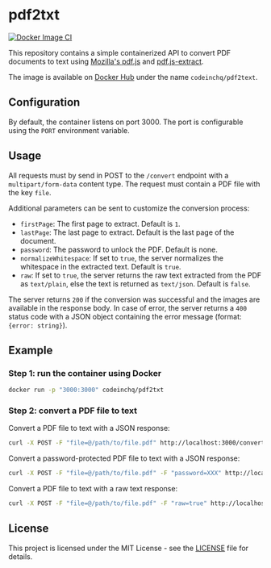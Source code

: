# pdf2txt

[![Docker Image CI](https://github.com/codeinchq/pdf2txt/actions/workflows/docker-image.yml/badge.svg)](https://github.com/codeinchq/pdf2txt/actions/workflows/docker-image.yml)

This repository contains a simple containerized API to convert PDF documents to text using [Mozilla's pdf.js](https://mozilla.github.io/pdf.js/) and [pdf.js-extract](https://www.npmjs.com/package/pdf.js-extract).

The image is available on [Docker Hub](https://hub.docker.com/r/codeinchq/pdf2txt) under the name `codeinchq/pdf2text`.

## Configuration

By default, the container listens on port 3000. The port is configurable using the `PORT` environment variable.

## Usage

All requests must by send in POST to the `/convert` endpoint with a `multipart/form-data` content type. The request must contain a PDF file with the key `file`. 

Additional parameters can be sent to customize the conversion process:
* `firstPage`: The first page to extract. Default is `1`.
* `lastPage`: The last page to extract. Default is the last page of the document.
* `password`: The password to unlock the PDF. Default is none.
* `normalizeWhitespace`: If set to `true`, the server normalizes the whitespace in the extracted text. Default is `true`.
* `raw`: If set to `true`, the server returns the raw text extracted from the PDF as `text/plain`, else the text is returned as `text/json`. Default is `false`.

The server returns `200` if the conversion was successful and the images are available in the response body. In case of error, the server returns a `400` status code with a JSON object containing the error message (format: `{error: string}`).

## Example

### Step 1: run the container using Docker
```bash
docker run -p "3000:3000" codeinchq/pdf2txt 
```

### Step 2: convert a PDF file to text
Convert a PDF file to text with a JSON response:
```bash
curl -X POST -F "file=@/path/to/file.pdf" http://localhost:3000/convert -o example.json
```

Convert a password-protected PDF file to text with a JSON response:
```bash
curl -X POST -F "file=@/path/to/file.pdf" -F "password=XXX" http://localhost:3000/convert -o example.json
```

Convert a PDF file to text with a raw text response:
```bash
curl -X POST -F "file=@/path/to/file.pdf" -F "raw=true" http://localhost:3000/convert -o example.txt
```

## License

This project is licensed under the MIT License - see the [LICENSE](LICENSE) file for details.
